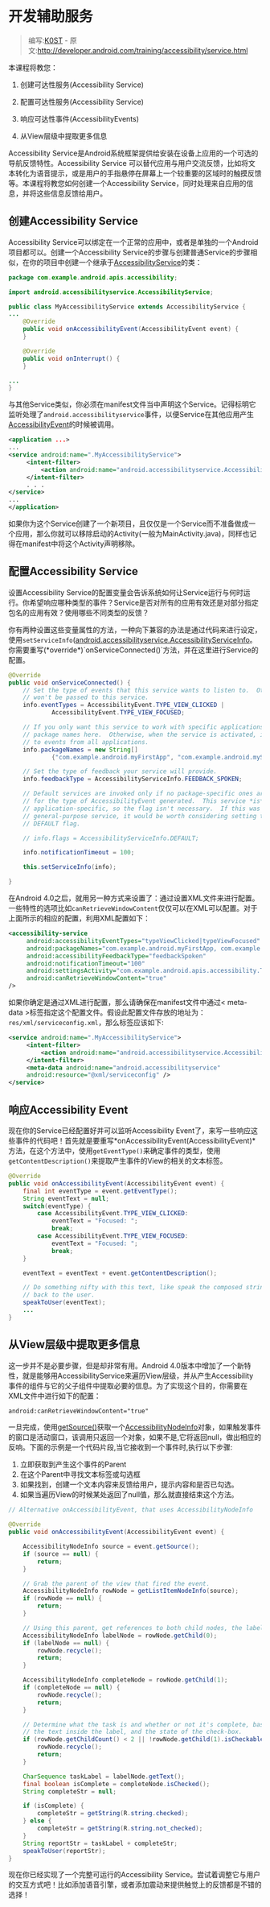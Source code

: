 # 开发辅助服务

> 编写:[K0ST](https://github.com/K0ST) - 原文:<http://developer.android.com/training/accessibility/service.html>

本课程将教您：

1. 创建可达性服务(Accessibility Service)

2. 配置可达性服务(Accessibility Service)

3. 响应可达性事件(AccessibilityEvents)

4. 从View层级中提取更多信息

Accessibility Service是Android系统框架提供给安装在设备上应用的一个可选的导航反馈特性。Accessibility Service 可以替代应用与用户交流反馈，比如将文本转化为语音提示，或是用户的手指悬停在屏幕上一个较重要的区域时的触摸反馈等。本课程将教您如何创建一个Accessibility Service，同时处理来自应用的信息，并将这些信息反馈给用户。

## 创建Accessibility Service

Accessibility Service可以绑定在一个正常的应用中，或者是单独的一个Android项目都可以。创建一个Accessibility Service的步骤与创建普通Service的步骤相似，在你的项目中创建一个继承于[AccessibilityService](http://developer.android.com/reference/android/accessibilityservice/AccessibilityService.html)的类：

```java
package com.example.android.apis.accessibility;

import android.accessibilityservice.AccessibilityService;

public class MyAccessibilityService extends AccessibilityService {
...
    @Override
    public void onAccessibilityEvent(AccessibilityEvent event) {
    }

    @Override
    public void onInterrupt() {
    }

...
}
```

与其他Service类似，你必须在manifest文件当中声明这个Service。记得标明它监听处理了`android.accessibilityservice`事件，以便Service在其他应用产生[AccessibilityEvent](http://developer.android.com/reference/android/view/accessibility/AccessibilityEvent.html)的时候被调用。

```xml
<application ...>
...
<service android:name=".MyAccessibilityService">
     <intent-filter>
         <action android:name="android.accessibilityservice.AccessibilityService" />
     </intent-filter>
     . . .
</service>
...
</application>
```

如果你为这个Service创建了一个新项目，且仅仅是一个Service而不准备做成一个应用，那么你就可以移除启动的Activity(一般为MainActivity.java)，同样也记得在manifest中将这个Activity声明移除。

## 配置Accessibility Service

设置Accessibility Service的配置变量会告诉系统如何让Service运行与何时运行。你希望响应哪种类型的事件？Service是否对所有的应用有效还是对部分指定包名的应用有效？使用哪些不同类型的反馈？

你有两种设置这些变量属性的方法，一种向下兼容的办法是通过代码来进行设定，使用`setServiceInfo`([android.accessibilityservice.AccessibilityServiceInfo](http://developer.android.com/reference/android/accessibilityservice/AccessibilityService.html#setServiceInfo(android.accessibilityservice.AccessibilityServiceInfo))。你需要重写(*override*)`onServiceConnected()`方法，并在这里进行Service的配置。

```java
@Override
public void onServiceConnected() {
    // Set the type of events that this service wants to listen to.  Others
    // won't be passed to this service.
    info.eventTypes = AccessibilityEvent.TYPE_VIEW_CLICKED |
            AccessibilityEvent.TYPE_VIEW_FOCUSED;

    // If you only want this service to work with specific applications, set their
    // package names here.  Otherwise, when the service is activated, it will listen
    // to events from all applications.
    info.packageNames = new String[]
            {"com.example.android.myFirstApp", "com.example.android.mySecondApp"};

    // Set the type of feedback your service will provide.
    info.feedbackType = AccessibilityServiceInfo.FEEDBACK_SPOKEN;

    // Default services are invoked only if no package-specific ones are present
    // for the type of AccessibilityEvent generated.  This service *is*
    // application-specific, so the flag isn't necessary.  If this was a
    // general-purpose service, it would be worth considering setting the
    // DEFAULT flag.

    // info.flags = AccessibilityServiceInfo.DEFAULT;

    info.notificationTimeout = 100;

    this.setServiceInfo(info);

}
```

在Android 4.0之后，就用另一种方式来设置了：通过设置XML文件来进行配置。一些特性的选项比如`canRetrieveWindowContent`仅仅可以在XML可以配置。对于上面所示的相应的配置，利用XML配置如下：

```xml
<accessibility-service
     android:accessibilityEventTypes="typeViewClicked|typeViewFocused"
     android:packageNames="com.example.android.myFirstApp, com.example.android.mySecondApp"
     android:accessibilityFeedbackType="feedbackSpoken"
     android:notificationTimeout="100"
     android:settingsActivity="com.example.android.apis.accessibility.TestBackActivity"
     android:canRetrieveWindowContent="true"
/>
```
如果你确定是通过XML进行配置，那么请确保在manifest文件中通过< meta-data >标签指定这个配置文件。假设此配置文件存放的地址为：`res/xml/serviceconfig.xml`，那么标签应该如下:

```xml
<service android:name=".MyAccessibilityService">
     <intent-filter>
         <action android:name="android.accessibilityservice.AccessibilityService" />
     </intent-filter>
     <meta-data android:name="android.accessibilityservice"
     android:resource="@xml/serviceconfig" />
</service>
```

## 响应Accessibility Event

现在你的Service已经配置好并可以监听Accessibility Event了，来写一些响应这些事件的代码吧！首先就是要重写*onAccessibilityEvent(AccessibilityEvent)*方法，在这个方法中，使用`getEventType()`来确定事件的类型，使用`getContentDescription()`来提取产生事件的View的相关的文本标签。

```java
@Override
public void onAccessibilityEvent(AccessibilityEvent event) {
    final int eventType = event.getEventType();
    String eventText = null;
    switch(eventType) {
        case AccessibilityEvent.TYPE_VIEW_CLICKED:
            eventText = "Focused: ";
            break;
        case AccessibilityEvent.TYPE_VIEW_FOCUSED:
            eventText = "Focused: ";
            break;
    }

    eventText = eventText + event.getContentDescription();

    // Do something nifty with this text, like speak the composed string
    // back to the user.
    speakToUser(eventText);
    ...
}
```

## 从View层级中提取更多信息

这一步并不是必要步骤，但是却非常有用。Android 4.0版本中增加了一个新特性，就是能够用AccessibilityService来遍历View层级，并从产生Accessibility 事件的组件与它的父子组件中提取必要的信息。为了实现这个目的，你需要在XML文件中进行如下的配置：

```xml
android:canRetrieveWindowContent="true"
```

一旦完成，使用[getSource()](http://developer.android.com/reference/android/view/accessibility/AccessibilityRecord.html#getSource())获取一个[AccessibilityNodeInfo](http://developer.android.com/reference/android/view/accessibility/AccessibilityNodeInfo.html)对象，如果触发事件的窗口是活动窗口，该调用只返回一个对象，如果不是,它将返回null，做出相应的反响。下面的示例是一个代码片段,当它接收到一个事件时,执行以下步骤:


1. 立即获取到产生这个事件的Parent
2. 在这个Parent中寻找文本标签或勾选框
3. 如果找到，创建一个文本内容来反馈给用户，提示内容和是否已勾选。
4. 如果当遍历View的时候某处返回了null值，那么就直接结束这个方法。

```java
// Alternative onAccessibilityEvent, that uses AccessibilityNodeInfo

@Override
public void onAccessibilityEvent(AccessibilityEvent event) {

    AccessibilityNodeInfo source = event.getSource();
    if (source == null) {
        return;
    }

    // Grab the parent of the view that fired the event.
    AccessibilityNodeInfo rowNode = getListItemNodeInfo(source);
    if (rowNode == null) {
        return;
    }

    // Using this parent, get references to both child nodes, the label and the checkbox.
    AccessibilityNodeInfo labelNode = rowNode.getChild(0);
    if (labelNode == null) {
        rowNode.recycle();
        return;
    }

    AccessibilityNodeInfo completeNode = rowNode.getChild(1);
    if (completeNode == null) {
        rowNode.recycle();
        return;
    }

    // Determine what the task is and whether or not it's complete, based on
    // the text inside the label, and the state of the check-box.
    if (rowNode.getChildCount() < 2 || !rowNode.getChild(1).isCheckable()) {
        rowNode.recycle();
        return;
    }

    CharSequence taskLabel = labelNode.getText();
    final boolean isComplete = completeNode.isChecked();
    String completeStr = null;

    if (isComplete) {
        completeStr = getString(R.string.checked);
    } else {
        completeStr = getString(R.string.not_checked);
    }
    String reportStr = taskLabel + completeStr;
    speakToUser(reportStr);
}
```
现在你已经实现了一个完整可运行的Accessibility Service。尝试着调整它与用户的交互方式吧！比如添加语音引擎，或者添加震动来提供触觉上的反馈都是不错的选择！
